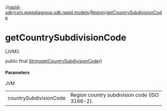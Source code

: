 //[rapid-sdk](../../../index.md)/[com.expediagroup.sdk.rapid.models](../index.md)/[Region](index.md)/[getCountrySubdivisionCode](get-country-subdivision-code.md)

# getCountrySubdivisionCode

[JVM]\

public final [String](https://docs.oracle.com/javase/8/docs/api/java/lang/String.html)[getCountrySubdivisionCode](get-country-subdivision-code.md)()

#### Parameters

JVM

| | |
|---|---|
| countrySubdivisionCode | Region country subdivision code (ISO 3166-2). |
